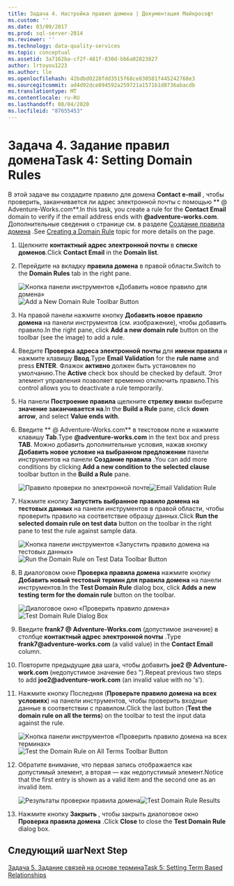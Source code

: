 ```yaml
---
title: Задача 4. Настройка правил домена | Документация Майкрософт
ms.custom: ''
ms.date: 03/09/2017
ms.prod: sql-server-2014
ms.reviewer: ''
ms.technology: data-quality-services
ms.topic: conceptual
ms.assetid: 3a7162ba-cf2f-481f-830d-bb6a02823827
author: lrtoyou1223
ms.author: lle
ms.openlocfilehash: 42bdbd0228fdd3515f68ce830581f445242768e3
ms.sourcegitcommit: ad4d92dce894592a259721a1571b1d8736abacdb
ms.translationtype: MT
ms.contentlocale: ru-RU
ms.lasthandoff: 08/04/2020
ms.locfileid: "87655453"
---
```

# <a name="task-4-setting-domain-rules"></a><span data-ttu-id="bfbed-102">Задача 4. Задание правил домена</span><span class="sxs-lookup"><span data-stu-id="bfbed-102">Task 4: Setting Domain Rules</span></span>
  <span data-ttu-id="bfbed-103">В этой задаче вы создадите правило для домена **Contact e-mail** , чтобы проверить, заканчивается ли адрес электронной почты с помощью \*\* \@ Adventure-Works.com\*\*.</span><span class="sxs-lookup"><span data-stu-id="bfbed-103">In this task, you create a rule for the **Contact Email** domain to verify if the email address ends with **\@adventure-works.com**.</span></span> <span data-ttu-id="bfbed-104">Дополнительные сведения о странице см. в разделе [Создание правила домена](https://msdn.microsoft.com/library/hh510397.aspx) .</span><span class="sxs-lookup"><span data-stu-id="bfbed-104">See [Creating a Domain Rule](https://msdn.microsoft.com/library/hh510397.aspx) topic for more details on the page.</span></span>  
  
1.  <span data-ttu-id="bfbed-105">Щелкните **контактный адрес электронной почты** в **списке доменов**.</span><span class="sxs-lookup"><span data-stu-id="bfbed-105">Click **Contact Email** in the **Domain list**.</span></span>  
  
2.  <span data-ttu-id="bfbed-106">Перейдите на вкладку **правила домена** в правой области.</span><span class="sxs-lookup"><span data-stu-id="bfbed-106">Switch to the **Domain Rules** tab in the right pane.</span></span>  
  
     <span data-ttu-id="bfbed-107">![Кнопка панели инструментов «Добавить новое правило для домена»](../../2014/tutorials/media/et-settingdomainrules-01.jpg "Кнопка панели инструментов «Добавить новое правило для домена»")</span><span class="sxs-lookup"><span data-stu-id="bfbed-107">![Add a New Domain Rule Toolbar Button](../../2014/tutorials/media/et-settingdomainrules-01.jpg "Add a New Domain Rule Toolbar Button")</span></span>  
  
3.  <span data-ttu-id="bfbed-108">На правой панели нажмите кнопку **Добавить новое правило домена** на панели инструментов (см. изображение), чтобы добавить правило.</span><span class="sxs-lookup"><span data-stu-id="bfbed-108">In the right pane, click **Add a new domain rule** button on the toolbar (see the image) to add a rule.</span></span>  
  
4.  <span data-ttu-id="bfbed-109">Введите **Проверка адреса электронной почты** для **имени правила** и нажмите клавишу **Ввод**.</span><span class="sxs-lookup"><span data-stu-id="bfbed-109">Type **Email Validation** for the **rule name** and press **ENTER**.</span></span> <span data-ttu-id="bfbed-110">Флажок **активно** должен быть установлен по умолчанию.</span><span class="sxs-lookup"><span data-stu-id="bfbed-110">The **Active** check box should be checked by default.</span></span> <span data-ttu-id="bfbed-111">Этот элемент управления позволяет временно отключить правило.</span><span class="sxs-lookup"><span data-stu-id="bfbed-111">This control allows you to deactivate a rule temporarily.</span></span>  
  
5.  <span data-ttu-id="bfbed-112">На панели **Построение правила** щелкните **стрелку вниз**и выберите **значение заканчивается на**.</span><span class="sxs-lookup"><span data-stu-id="bfbed-112">In the **Build a Rule** pane, click **down arrow**, and select **Value ends with**.</span></span>  
  
6.  <span data-ttu-id="bfbed-113">Введите \*\* \@ Adventure-Works.com\*\* в текстовом поле и нажмите клавишу **Tab**.</span><span class="sxs-lookup"><span data-stu-id="bfbed-113">Type **\@adventure-works.com** in the text box and press **TAB**.</span></span> <span data-ttu-id="bfbed-114">Можно добавить дополнительные условия, нажав кнопку **Добавить новое условие на выбранном предложении** панели инструментов на панели **Создание правила** .</span><span class="sxs-lookup"><span data-stu-id="bfbed-114">You can add more conditions by clicking **Add a new condition to the selected clause** toolbar button in the **Build a Rule** pane.</span></span>  
  
     <span data-ttu-id="bfbed-115">![Правило проверки по электронной почте](../../2014/tutorials/media/et-settingdomainrules-02.jpg "Правило проверки по электронной почте")</span><span class="sxs-lookup"><span data-stu-id="bfbed-115">![Email Validation Rule](../../2014/tutorials/media/et-settingdomainrules-02.jpg "Email Validation Rule")</span></span>  
  
7.  <span data-ttu-id="bfbed-116">Нажмите кнопку **Запустить выбранное правило домена на тестовых данных** на панели инструментов в правой области, чтобы проверить правило на соответствие образцу данных.</span><span class="sxs-lookup"><span data-stu-id="bfbed-116">Click **Run the selected domain rule on test data** button on the toolbar in the right pane to test the rule against sample data.</span></span>  
  
     <span data-ttu-id="bfbed-117">![Кнопка панели инструментов «Запустить правило домена на тестовых данных»](../../2014/tutorials/media/et-settingdomainrules-03.jpg "Кнопка панели инструментов «Запустить правило домена на тестовых данных»")</span><span class="sxs-lookup"><span data-stu-id="bfbed-117">![Run the Domain Rule on Test Data Toolbar Button](../../2014/tutorials/media/et-settingdomainrules-03.jpg "Run the Domain Rule on Test Data Toolbar Button")</span></span>  
  
8.  <span data-ttu-id="bfbed-118">В диалоговом окне **Проверка правила домена** нажмите кнопку **Добавить новый тестовый термин для правила домена** на панели инструментов.</span><span class="sxs-lookup"><span data-stu-id="bfbed-118">In the **Test Domain Rule** dialog box, click **Adds a new testing term for the domain rule** button on the toolbar.</span></span>  
  
     <span data-ttu-id="bfbed-119">![Диалоговое окно «Проверить правило домена»](../../2014/tutorials/media/et-settingdomainrules-04.jpg "Диалоговое окно «Проверить правило домена»")</span><span class="sxs-lookup"><span data-stu-id="bfbed-119">![Test Domain Rule Dialog Box](../../2014/tutorials/media/et-settingdomainrules-04.jpg "Test Domain Rule Dialog Box")</span></span>  
  
9. <span data-ttu-id="bfbed-120">Введите **frank7 \@ Adventure-Works.com** (допустимое значение) в столбце **контактный адрес электронной почты** .</span><span class="sxs-lookup"><span data-stu-id="bfbed-120">Type **frank7\@adventure-works.com** (a valid value) in the **Contact Email** column.</span></span>  
  
10. <span data-ttu-id="bfbed-121">Повторите предыдущие два шага, чтобы добавить **joe2 \@ Adventure-work.com** (недопустимое значение без ").</span><span class="sxs-lookup"><span data-stu-id="bfbed-121">Repeat previous two steps to add **joe2\@adventure-work.com** (an invalid value with no 's').</span></span>  
  
11. <span data-ttu-id="bfbed-122">Нажмите кнопку Последняя (**Проверьте правило домена на всех условиях**) на панели инструментов, чтобы проверить входные данные в соответствии с правилом.</span><span class="sxs-lookup"><span data-stu-id="bfbed-122">Click the last button (**Test the domain rule on all the terms**) on the toolbar to test the input data against the rule.</span></span>  
  
     <span data-ttu-id="bfbed-123">![Кнопка панели инструментов «Проверить правило домена на всех терминах»](../../2014/tutorials/media/et-settingdomainrules-05.jpg "Кнопка панели инструментов «Проверить правило домена на всех терминах»")</span><span class="sxs-lookup"><span data-stu-id="bfbed-123">![Test the Domain Rule on All Terms Toolbar Button](../../2014/tutorials/media/et-settingdomainrules-05.jpg "Test the Domain Rule on All Terms Toolbar Button")</span></span>  
  
12. <span data-ttu-id="bfbed-124">Обратите внимание, что первая запись отображается как допустимый элемент, а вторая — как недопустимый элемент.</span><span class="sxs-lookup"><span data-stu-id="bfbed-124">Notice that the first entry is shown as a valid item and the second one as an invalid item.</span></span>  
  
     <span data-ttu-id="bfbed-125">![Результаты проверки правила домена](../../2014/tutorials/media/et-settingdomainrules-06.jpg "Результаты проверки правила домена")</span><span class="sxs-lookup"><span data-stu-id="bfbed-125">![Test Domain Rule Results](../../2014/tutorials/media/et-settingdomainrules-06.jpg "Test Domain Rule Results")</span></span>  
  
13. <span data-ttu-id="bfbed-126">Нажмите кнопку **Закрыть** , чтобы закрыть диалоговое окно **Проверка правила домена** .</span><span class="sxs-lookup"><span data-stu-id="bfbed-126">Click **Close** to close the **Test Domain Rule** dialog box.</span></span>  
  
## <a name="next-step"></a><span data-ttu-id="bfbed-127">Следующий шаг</span><span class="sxs-lookup"><span data-stu-id="bfbed-127">Next Step</span></span>  
 [<span data-ttu-id="bfbed-128">Задача 5. Задание связей на основе термина</span><span class="sxs-lookup"><span data-stu-id="bfbed-128">Task 5: Setting Term Based Relationships</span></span>](../../2014/tutorials/task-5-setting-term-based-relationships.md)  
  
  

